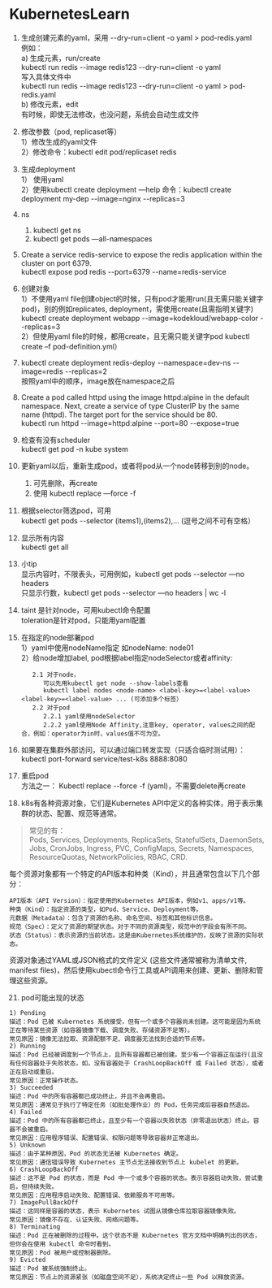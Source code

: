 # KubernetesLearn

1. 生成创建元素的yaml，采用 --dry-run=client -o yaml > pod-redis.yaml    
例如：  
a) 生成元素，run/create  
kubectl run redis --image redis123 --dry-run=client -o yaml   
写入具体文件中   
kubectl run redis --image redis123 --dry-run=client -o yaml > pod-redis.yaml   
b) 修改元素，edit  
有时候，即使无法修改，也没问题，系统会自动生成文件  

2. 修改参数（pod, replicaset等）   
1）修改生成的yaml文件    
2）修改命令：kubectl edit pod/replicaset redis  

3. 生成deployment   
1） 使用yaml   
2）使用kubectl create deployment —help 命令：kubectl create deployment my-dep --image=nginx --replicas=3   

4. ns
   1) kubectl get ns
   2) kubectl get pods —all-namespaces   

5. Create a service redis-service to expose the redis application within the cluster on port 6379.   
kubectl expose pod redis --port=6379 --name=redis-service   

6. 创建对象   
   1）不使用yaml file创建object的时候，只有pod才能用run(且无需只能关键字pod)，别的例如replicates, deployment，需使用create(且需指明关键字)   
   kubectl create deployment webapp --image=kodekloud/webapp-color --replicas=3   
   2）但使用yaml file的时候，都用create，且无需只能关键字pod
   kubectl create –f pod-definition.yml）  

7. kubectl create deployment redis-deploy --namespace=dev-ns  --image=redis --replicas=2   
按照yaml中的顺序，image放在namespace之后   

8. Create a pod called httpd using the image httpd:alpine in the default namespace. Next, create a service of type ClusterIP by the same name (httpd). The target port for the service should be 80.   
kubectl run httpd --image=httpd:alpine --port=80 --expose=true   

9. 检查有没有scheduler   
kubectl get pod -n kube system   

10. 更新yaml以后，重新生成pod，或者将pod从一个node转移到别的node。
    1) 可先删除，再create
    2) 使用 kubectl replace —force -f <yaml>   

11. 根据selector筛选pod，可用   
kubectl get pods --selector (items1),(items2),… (逗号之间不可有空格）   

12. 显示所有内容   
kubectl get all   

13. 小tip   
显示内容时，不限表头，可用例如，kubectl get pods --selector <items> —no headers   
只显示行数，kubectl get pods --selector <items> —no headers | wc -l   

14. taint 是针对node，可用kubectl命令配置   
    toleration是针对pod，只能用yaml配置   

16. 在指定的node部署pod   
    1）yaml中使用nodeName指定
       如nodeName: node01   
    2）给node增加label, pod根据label指定nodeSelector或者affinity:
    ```  
       2.1 对于node，
          可以先用kubectl get node --show-labels查看  
          kubectl label nodes <node-name> <label-key>=<label-value> <label-key>=<label-value> ... (可添加多个标签）
       2.2 对于pod
          2.2.1 yaml使用nodeSelector
          2.2.2 yaml使用Node Affinity,注意key, operator, values之间的配合，例如：operator为in时，values值不可为空。   
    ```
18. 如果要在集群外部访问，可以通过端口转发实现（只适合临时测试用）：   
   kubectl port-forward service/test-k8s 8888:8080

19. 重启pod  
    方法之一： Kubectl replace --force -f (yaml)，不需要delete再create

20. k8s有各种资源对象，它们是Kubernetes API中定义的各种实体，用于表示集群的状态、配置、规范等通常。  
>常见的有：  
>Pods, Services, Deployments, ReplicaSets, StatefulSets, DaemonSets, Jobs, CronJobs, Ingress, PVC, ConfigMaps, Secrets, Namespaces, ResourceQuotas, NetworkPolicies, RBAC, CRD.

每个资源对象都有一个特定的API版本和种类（Kind），并且通常包含以下几个部分：
```
API版本（API Version）：指定使用的Kubernetes API版本，例如v1、apps/v1等。
种类（Kind）：指定资源的类型，如Pod、Service、Deployment等。
元数据（Metadata）：包含了资源的名称、命名空间、标签和其他标识信息。
规范（Spec）：定义了资源的期望状态。对于不同的资源类型，规范中的字段会有所不同。
状态（Status）：表示资源的当前状态。这是由Kubernetes系统维护的，反映了资源的实际状态。
```
资源对象通过YAML或JSON格式的文件定义 (这些文件通常被称为清单文件, manifest files)，然后使用kubectl命令行工具或API调用来创建、更新、删除和管理这些资源。

21. pod可能出现的状态
```
1) Pending
描述：Pod 已被 Kubernetes 系统接受，但有一个或多个容器尚未创建。这可能是因为系统正在等待某些资源（如容器镜像下载、调度失败、存储资源不足等）。
常见原因：镜像无法拉取、资源配额不足、调度器无法找到合适的节点等。
2) Running
描述：Pod 已经被调度到一个节点上，且所有容器都已被创建。至少有一个容器正在运行(且没有任何容器处于失败状态，如，没有容器处于 CrashLoopBackOff 或 Failed 状态），或者正在启动或重启。
常见原因：正常操作状态。
3) Succeeded
描述：Pod 中的所有容器都已成功终止，并且不会再重启。
常见原因：通常见于执行了特定任务（如批处理作业）的 Pod，任务完成后容器自然退出。
4) Failed
描述：Pod 中的所有容器都已终止，且至少有一个容器以失败状态（非零退出状态）终止。容器不会被重启。
常见原因：应用程序错误、配置错误、权限问题等导致容器非正常退出。
5) Unknown
描述：由于某种原因，Pod 的状态无法被 Kubernetes 确定。
常见原因：通信错误导致 Kubernetes 主节点无法接收到节点上 kubelet 的更新。
6) CrashLoopBackOff
描述：这不是 Pod 的状态，而是 Pod 中一个或多个容器的状态。表示容器启动失败，尝试重启，但持续失败。
常见原因：应用程序启动失败、配置错误、依赖服务不可用等。
7) ImagePullBackOff
描述：这同样是容器的状态，表示 Kubernetes 试图从镜像仓库拉取容器镜像失败。
常见原因：镜像不存在、认证失败、网络问题等。
8) Terminating
描述：Pod 正在被删除的过程中。这个状态不是 Kubernetes 官方文档中明确列出的状态，但你会在使用 kubectl 命令时看到。
常见原因：Pod 被用户或控制器删除。
9) Evicted
描述：Pod 被系统强制终止。
常见原因：节点上的资源紧张（如磁盘空间不足），系统决定终止一些 Pod 以释放资源。
```
